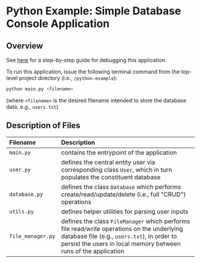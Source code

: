 # Python Example: Simple Database Console Application

## Overview

See [here](https://docs.google.com/document/d/1dvYPF8IUaanns3J5ztvIPo4zxVkEcgolYpHni2NP28U/) for a step-by-step guide for debugging this application.

To run this application, issue the following terminal command from the top-level project directory (i.e., `/python-example`):
```bash
python main.py <filename> 
```
(where `<filename>` is the desired filename intended to store the database data, e.g., `users.txt`)

## Description of Files

| Filename | Description |
|:--|:--|
| `main.py` | contains the entrypoint of the application |
| `user.py` | defines the central entity user via corresponding class `User`, which in turn populates the constituent database |
| `database.py` | defines the class `Database` which performs create/read/update/delete (i.e., full "CRUD") operations |
| `utils.py` | defines helper utilities for parsing user inputs |
| `file_manager.py` | defines the class `FileManager` which performs file read/write operations on the underlying database file (e.g., `users.txt`), in order to persist the users in local memory between runs of the application |
